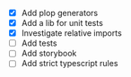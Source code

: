 - [x] Add plop generators
- [x] Add a lib for unit tests
- [x] Investigate relative imports
- [ ] Add tests
- [ ] Add storybook
- [ ] Add strict typescript rules
